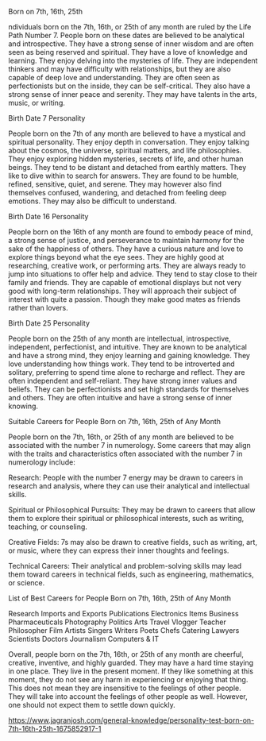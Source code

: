 Born on 7th, 16th, 25th

ndividuals born on the 7th, 16th, or 25th of any month are ruled by
the Life Path Number 7. People born on these dates are believed to be
analytical and introspective. They have a strong sense of inner wisdom
and are often seen as being reserved and spiritual. They have a love
of knowledge and learning. They enjoy delving into the mysteries of
life. They are independent thinkers and may have difficulty with
relationships, but they are also capable of deep love and
understanding. They are often seen as perfectionists but on the
inside, they can be self-critical. They also have a strong sense of
inner peace and serenity. They may have talents in the arts, music, or
writing.

Birth Date 7 Personality

People born on the 7th of any month are believed to have a mystical
and spiritual personality. They enjoy depth in conversation. They
enjoy talking about the cosmos, the universe, spiritual matters, and
life philosophies. They enjoy exploring hidden mysteries, secrets of
life, and other human beings. They tend to be distant and detached
from earthly matters. They like to dive within to search for
answers. They are found to be humble, refined, sensitive, quiet, and
serene. They may however also find themselves confused, wandering, and
detached from feeling deep emotions. They may also be difficult to
understand.

Birth Date 16 Personality

People born on the 16th of any month are found to embody peace of
mind, a strong sense of justice, and perseverance to maintain harmony
for the sake of the happiness of others. They have a curious nature
and love to explore things beyond what the eye sees. They are highly
good at researching, creative work, or performing arts. They are
always ready to jump into situations to offer help and advice. They
tend to stay close to their family and friends. They are capable of
emotional displays but not very good with long-term
relationships. They will approach their subject of interest with quite
a passion. Though they make good mates as friends rather than lovers.

Birth Date 25 Personality

People born on the 25th of any month are intellectual, introspective,
independent, perfectionist, and intuitive. They are known to be
analytical and have a strong mind, they enjoy learning and gaining
knowledge. They love understanding how things work. They tend to be
introverted and solitary, preferring to spend time alone to recharge
and reflect. They are often independent and self-reliant. They have
strong inner values and beliefs. They can be perfectionists and set
high standards for themselves and others. They are often intuitive and
have a strong sense of inner knowing.

Suitable Careers for People Born on 7th, 16th, 25th of Any Month

People born on the 7th, 16th, or 25th of any month are believed to be
associated with the number 7 in numerology. Some careers that may
align with the traits and characteristics often associated with the
number 7 in numerology include:

Research: People with the number 7 energy may be drawn to careers in
research and analysis, where they can use their analytical and
intellectual skills.

Spiritual or Philosophical Pursuits: They may be drawn to careers that
allow them to explore their spiritual or philosophical interests, such
as writing, teaching, or counseling.

Creative Fields: 7s may also be drawn to creative fields, such as
writing, art, or music, where they can express their inner thoughts
and feelings.

Technical Careers: Their analytical and problem-solving skills may
lead them toward careers in technical fields, such as engineering,
mathematics, or science.

List of Best Careers for People Born on 7th, 16th, 25th of Any Month

Research
Imports and Exports
Publications
Electronics Items Business
Pharmaceuticals
Photography
Politics
Arts
Travel Vlogger
Teacher
Philosopher 
Film Artists
Singers
Writers
Poets
Chefs
Catering
Lawyers
Scientists
Doctors
Journalism
Computers & IT


Overall, people born on the 7th, 16th, or 25th of any month are
cheerful, creative, inventive, and highly guarded. They may have a
hard time staying in one place. They live in the present moment. If
they like something at this moment, they do not see any harm in
experiencing or enjoying that thing. This does not mean they are
insensitive to the feelings of other people. They will take into
account the feelings of other people as well. However, one should not
expect them to settle down quickly.

https://www.jagranjosh.com/general-knowledge/personality-test-born-on-7th-16th-25th-1675852917-1
